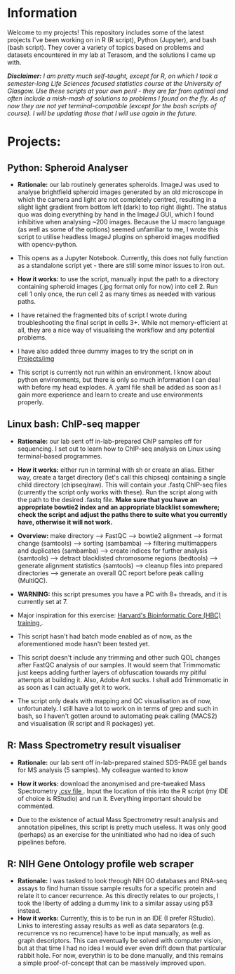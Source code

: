 # Information

Welcome to my projects! This repository includes some of the latest projects I've been working on in R (R script), Python (Jupyter), and bash (bash script). They cover a variety of topics based on problems and datasets encountered in my lab at Terasom, and the solutions I came up with.

<em><strong>Disclaimer:</strong> I am pretty much self-taught, except for R, on which I took a semester-long Life Sciences focused statistics course at the University of Glasgow. Use these scripts at your own peril - they are far from optimal and often include a mish-mash of solutions to problems I found on the fly. As of now they are not yet terminal-compatible (except for the bash scripts of course). I will be updating those that I will use again in the future.</em>

# Projects:

## Python: Spheroid Analyser
  - <strong>Rationale:</strong> our lab routinely generates spheroids. ImageJ was used to analyse brightfield spheroid images generated by an old microscope in which the camera and light are not completely centred, resulting in a slight light gradient from bottom left (dark) to top right (light). The status quo was doing everything by hand in the ImageJ GUI, which I found inhibitive when analysing ~200 images. Because the IJ macro language (as well as some of the options) seemed unfamiliar to me, I wrote this script to utilise headless ImageJ plugins on spheroid images modified with opencv-python.    
  - This opens as a Jupyter Notebook. Currently, this does not fully function as a standalone script yet - there are still some minor issues to iron out.
  - <strong>How it works:</strong> to use the script, manually input the path to a directory containing spheroid images (.jpg format only for now) into cell 2. Run cell 1 only once, the run cell 2 as many times as needed with various paths.

  - I have retained the fragmented bits of script I wrote during troubleshooting the final script in cells 3+. While not memory-efficient at all, they are a nice way of visualising the workflow and any potential problems.
  - I have also added three dummy images to try the script on in <a href="https://github.com/tomasmartak/Projects/tree/main/python/img"> Projects/img </a>
  - This script is currently not run within an environment. I know about python environments, but there is only so much information I can deal with before my head explodes. A .yaml file shall be added as soon as I gain more experience and learn to create and use environments properly.

## Linux bash: ChIP-seq mapper
  - <strong>Rationale:</strong> our lab sent off in-lab-prepared ChIP samples off for sequencing. I set out to learn how to ChIP-seq analysis on Linux using terminal-based programmes.
  - <strong>How it works:</strong> either run in terminal with sh or create an alias. Either way, create a target directory (let's call this chipseq) containing a single child directory (chipseq/raw). This will contain your .fastq ChIP-seq files (currently the script only works with these). Run the script along with the path to the desired .fastq file. <strong> Make sure that you have an appropriate bowtie2 index and an appropriate blacklist somewhere; check the script and adjust the paths there to suite what you currently have, otherwise it will not work. </strong>  
  - <strong>Overview:</strong> make directory --> FastQC --> bowtie2 alignment --> format change (samtools) --> sorting (sambamba) --> filtering multimappers and duplicates (sambamba) --> create indices  for further analysis (samtools) --> detract blacklisted chromosome regions (bedtools) --> generate alignment statistics (samtools) --> cleanup files into prepared directories --> generate an overall QC report before peak calling (MultiQC).

  - <strong>WARNING:</strong> this script presumes you have a PC with 8+ threads, and it is currently set at 7.
  - Major inspiration for this exercise: <a href="https://github.com/hbctraining/Intro-to-ChIPseq/blob/master/schedule/3-day.md"> Harvard's Bioinformatic Core (HBC) training </a>.
  - This script hasn't had batch mode enabled as of now, as the aforementioned mode hasn't been tested yet.
  - This script doesn't include any trimming and other such QOL changes after FastQC analysis of our samples. It would seem that Trimmomatic just keeps adding further layers of obfuscation towards my pitiful attempts at building it. Also, Adobe Ant sucks. I shall add Trimmomatic in as soon as I can actually get it to work.
  - The script only deals with mapping and QC visualisation as of now, unfortunately. I still have a lot to work on in terms of grep and such in bash, so I haven't gotten around to automating peak calling (MACS2) and visualisation (R script and R packages) yet.

## R: Mass Spectrometry result visualiser
  - <strong>Rationale:</strong> our lab sent off in-lab-prepared stained SDS-PAGE gel bands for MS analysis (5 samples). My colleague wanted to know
  - <strong>How it works:</strong> download the anonymised and pre-tweaked Mass Spectrometry <a href="https://github.com/tomasmartak/Projects/tree/main/R/raw"> .csv file </a>. Input the location of this into the R script (my IDE of choice is RStudio) and run it. Everything important should be commented.

  - Due to the existence of actual Mass Spectrometry result analysis and annotation pipelines, this script is pretty much useless. It was only good (perhaps) as an exercise for the uninitiated who had no idea of such pipelines before.  

## R: NIH Gene Ontology profile web scraper
  - <strong>Rationale:</strong> I was tasked to look through NIH GO databases and RNA-seq assays to find human tissue sample results for a specific protein and relate it to cancer recurrence. As this directly relates to our projects, I took the liberty of adding a dummy link to a similar assay using p53 instead.
  - <strong>How it works:</strong> Currently, this is to be run in an IDE (I prefer RStudio). Links to interesting assay results as well as data separators (e.g. recurrence vs no recurrence) have to be input manually, as well as graph descriptors. This can eventually be solved with computer vision, but at that time I had no idea I would ever even drift down that particular rabbit hole. For now, everythin is to be done manually, and this remains a simple proof-of-concept that can be massively improved upon.
